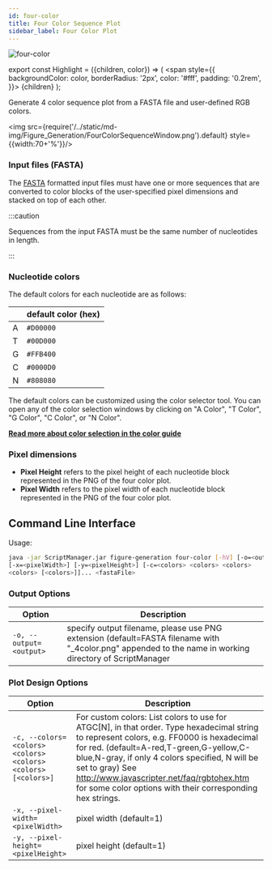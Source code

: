 ```yaml
---
id: four-color
title: Four Color Sequence Plot
sidebar_label: Four Color Plot
---
```


![four-color](/../static/icons/Figure_Generation/FourColorSequencePlot_square.svg)

export const Highlight = ({children, color}) => (
<span
style={{
      backgroundColor: color,
      borderRadius: '2px',
      color: '#fff',
      padding: '0.2rem',
    }}>
{children}
</span>
);

Generate 4 color sequence plot from a FASTA file and user-defined RGB colors.

<img src={require('/../static/md-img/Figure_Generation/FourColorSequenceWindow.png').default} style={{width:70+'%'}}/>

### Input files (FASTA)
The [FASTA][fasta-format] formatted input files must have one or more sequences that are converted to color blocks of the user-specified pixel dimensions and stacked on top of each other.

:::caution

Sequences from the input FASTA must be the same number of nucleotides in length.

:::


### Nucleotide colors
The default colors for each nucleotide are as follows:

|  | default color (hex) |
| - | --------- |
| A | <Highlight color="#D00000"> `#D00000` </Highlight>|
| T | <Highlight color="#00D000"> `#00D000` </Highlight> |
| G | <Highlight color="#FFB400"> `#FFB400` </Highlight> |
| C | <Highlight color="#0000D0"> `#0000D0` </Highlight> |
| N | <Highlight color="#808080"> `#808080` </Highlight> |

The default colors can be customized using the color selector tool. You can open any of the color selection windows by clicking on "A Color", "T Color", "G Color", "C Color", or "N Color".

__[Read more about color selection in the color guide][color-guide]__


### Pixel dimensions
* **Pixel Height** refers to the pixel height of each nucleotide block represented in the PNG of the four color plot.
* **Pixel Width** refers to the pixel width of each nucleotide block represented in the PNG of the four color plot.


## Command Line Interface

Usage:
```bash
java -jar ScriptManager.jar figure-generation four-color [-hV] [-o=<output>]
[-x=<pixelWidth>] [-y=<pixelHeight>] [-c=<colors> <colors> <colors>
<colors> [<colors>]]... <fastaFile>
```

### Output Options

| Option | Description |
| ------ | ----------- |
| `-o, --output=<output>` | specify output filename, please use PNG extension (default=FASTA filename with "_4color.png" appended to the name in working directory of ScriptManager |


### Plot Design Options

| Option | Description |
| ------ | ----------- |
| `-c, --colors=<colors> <colors> <colors> <colors> [<colors>]` | For custom colors: List colors to use for ATGC[N], in that order. Type hexadecimal string to represent colors, e.g. FF0000 is hexadecimal for red. (default=A-red,T-green,G-yellow,C-blue,N-gray, if only 4 colors specified, N will be set to gray) See http://www.javascripter.net/faq/rgbtohex.htm for some color options with their corresponding hex strings. |
| `-x, --pixel-width=<pixelWidth>` | pixel width (default=1)|
| `-y, --pixel-height=<pixelHeight>` | pixel height (default=1)|


[color-guide]:/docs/Guides/color-guide
[color-hex-url]:http://www.javascripter.net/faq/rgbtohex.htm

[fasta-extract]:/docs/sequence-analysis/fasta-extract

[fasta-format]:/docs/file-formats#fasta
[png-format]:/docs/file-formats#png

